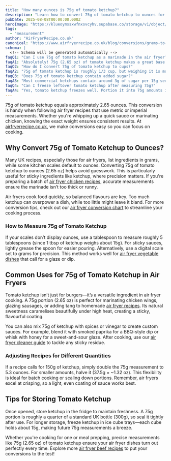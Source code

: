 ```yaml
---
title: "How many ounces is 75g of tomato ketchup?"
description: "Learn how to convert 75g of tomato ketchup to ounces for perfect air fryer recipes. Get accurate measurements in seconds!"
pubDate: 2025-08-08T00:00:00.000Z
heroImage: "https://klueoymssxwfnxsvcyhv.supabase.co/storage/v1/object/public/Shmucket/how-many-ounces-is-75g-tomato-ketchup.webp"
tags:
  - "measurement"
author: "AirFryerRecipe.co.uk"
canonical: "https://www.airfryerrecipe.co.uk/blog/conversions/grams-to-ounces/how-many-ounces-is-75g-tomato-ketchup"
schema: |
  <!-- Schema will be generated automatically -->
faqQ1: "Can I use 75g of tomato ketchup as a marinade in the air fryer?"
faqA1: "Absolutely! 75g (2.65 oz) of tomato ketchup makes a great base for marinades. Mix it with garlic, soy sauce, or spices, then coat chicken or tofu before air frying. The high heat will caramelise the sugars, creating a delicious glaze."
faqQ2: "How do I convert 75g of tomato ketchup to cups?"
faqA2: "75g of tomato ketchup is roughly 1/3 cup, but weighing it is more accurate due to its thickness. If using cups, spoon the ketchup in lightly without packing it down for the closest measurement."
faqQ3: "Does 75g of tomato ketchup contain added sugar?"
faqA3: "Most commercial ketchups contain around 3g of sugar per 15g serving, so 75g would have about 15g. For a healthier option, look for reduced-sugar versions or make your own at home."
faqQ4: "Can I freeze leftover tomato ketchup after measuring 75g?"
faqA4: "Yes, tomato ketchup freezes well. Portion it into 75g amounts in airtight containers or ice cube trays for easy use later. Thaw in the fridge overnight before reheating or stirring into dishes."
---
```

<p>75g of tomato ketchup equals approximately 2.65 ounces. This conversion is handy when following air fryer recipes that use metric or imperial measurements. Whether you're whipping up a quick sauce or marinating chicken, knowing the exact weight ensures consistent results. At <a href=https://www.airfryerrecipe.co.uk>airfryerrecipe.co.uk</a>, we make conversions easy so you can focus on cooking.</p>  

<h2>Why Convert 75g of Tomato Ketchup to Ounces?</h2>  
<p>Many UK recipes, especially those for air fryers, list ingredients in grams, while some kitchen scales default to ounces. Converting 75g of tomato ketchup to ounces (2.65 oz) helps avoid guesswork. This is particularly useful for sticky ingredients like ketchup, where precision matters. If you're preparing a batch of <a href=https://www.airfryerrecipe.co.uk/recipe-category/chicken>air fryer chicken recipes</a>, accurate measurements ensure the marinade isn’t too thick or runny.</p>  

<p>Air fryers cook food quickly, so balanced flavours are key. Too much ketchup can overpower a dish, while too little might leave it bland. For more conversion tips, check out our <a href=https://www.airfryerrecipe.co.uk/air-fryer-conversion-chart>air fryer conversion chart</a> to streamline your cooking process.</p>  

<h3>How to Measure 75g of Tomato Ketchup</h3>  
<p>If your scales don’t display ounces, use a tablespoon to measure roughly 5 tablespoons (since 1 tbsp of ketchup weighs about 15g). For sticky sauces, lightly grease the spoon for easier pouring. Alternatively, use a digital scale set to grams for precision. This method works well for <a href=https://www.airfryerrecipe.co.uk/recipe-category/vegetables>air fryer vegetable dishes</a> that call for a glaze or dip.</p>  

<h2>Common Uses for 75g of Tomato Ketchup in Air Fryers</h2>  
<p>Tomato ketchup isn’t just for burgers—it’s a versatile ingredient in air fryer cooking. A 75g portion (2.65 oz) is perfect for marinating chicken wings, glazing sausages, or adding tang to homemade <a href=https://www.airfryerrecipe.co.uk/recipes>air fryer recipes</a>. Its natural sweetness caramelises beautifully under high heat, creating a sticky, flavourful coating.</p>  

<p>You can also mix 75g of ketchup with spices or vinegar to create custom sauces. For example, blend it with smoked paprika for a BBQ-style dip or whisk with honey for a sweet-and-sour glaze. After cooking, use our <a href=https://www.airfryerrecipe.co.uk/air-fryer-cleaner>air fryer cleaner guide</a> to tackle any sticky residue.</p>  

<h3>Adjusting Recipes for Different Quantities</h3>  
<p>If a recipe calls for 150g of ketchup, simply double the 75g measurement to 5.3 ounces. For smaller amounts, halve it (37.5g = ~1.32 oz). This flexibility is ideal for batch cooking or scaling down portions. Remember, air fryers excel at crisping, so a light, even coating of sauce works best.</p>  

<h2>Tips for Storing Tomato Ketchup</h2>  
<p>Once opened, store ketchup in the fridge to maintain freshness. A 75g portion is roughly a quarter of a standard UK bottle (300g), so seal it tightly after use. For longer storage, freeze ketchup in ice cube trays—each cube holds about 15g, making future 75g measurements a breeze.</p>  

<p>Whether you're cooking for one or meal prepping, precise measurements like 75g (2.65 oz) of tomato ketchup ensure your air fryer dishes turn out perfectly every time. Explore more <a href=https://www.airfryerrecipe.co.uk/recipe-category/beef>air fryer beef recipes</a> to put your conversions to the test!</p>
